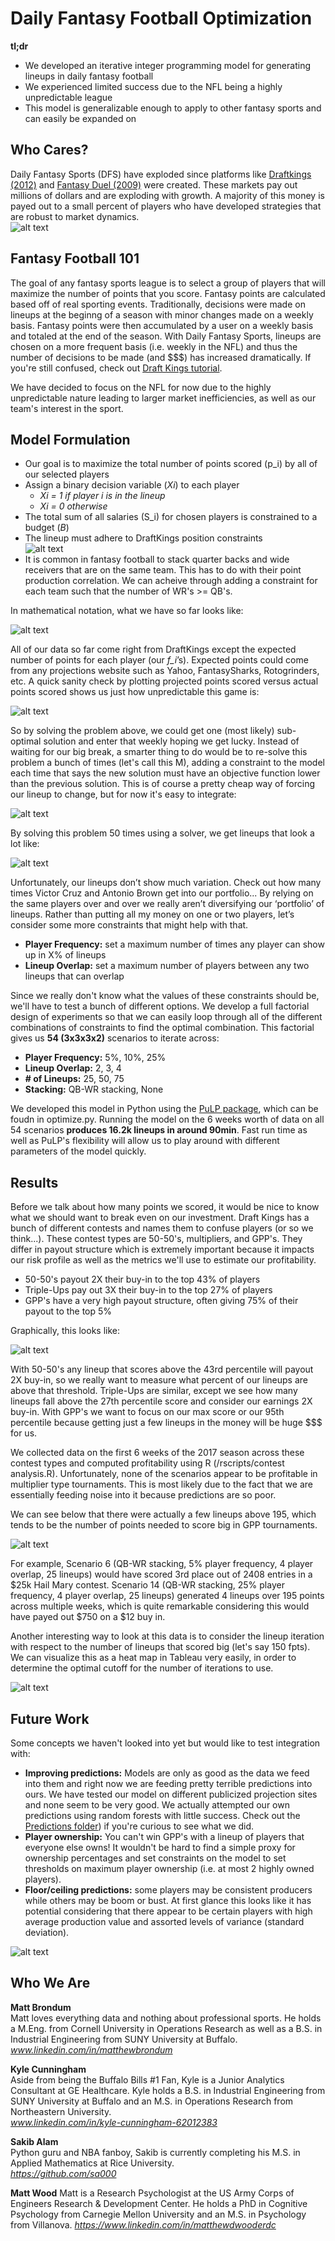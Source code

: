 # Daily Fantasy Football Optimization
**tl;dr**  
* We developed an iterative integer programming model for generating lineups in daily fantasy football 
* We experienced limited success due to the NFL being a highly unpredictable league 
* This model is generalizable enough to apply to other fantasy sports and can easily be expanded on 

## Who Cares?
Daily Fantasy Sports (DFS) have exploded since platforms like [Draftkings (2012)](www.draftkings.com) and [Fantasy Duel (2009)](www.fantasyduel.com) were created. These markets pay out millions of dollars and are exploding with growth. A majority of this money is payed out to a small percent of players who have developed strategies that are robust to market dynamics.   
![alt text](/Graphics/DraftKings_Payout_Breakdown.png "Source: www.draftkings.com")

## Fantasy Football 101
The goal of any fantasy sports league is to select a group of players that will maximize the number of points that you score. Fantasy points are calculated based off of real sporting events. Traditionally, decisions were made on lineups at the beginng of a season with minor changes made on a weekly basis. Fantasy points were then accumulated by a user on a weekly basis and totaled at the end of the season. With Daily Fantasy Sports, lineups are chosen on a more frequent basis (i.e. weekly in the NFL) and thus the number of decisions to be made (and $$$) has increased dramatically. If you're still confused, check out [Draft Kings tutorial](https://www.youtube.com/watch?v=W_0rEGbJVbE).   

We have decided to focus on the NFL for now due to the highly unpredictable nature leading to larger market inefficiencies, as well as our team's interest in the sport. 

## Model Formulation
* Our goal is to maximize the total number of points scored (p_i) by all of our selected players  
* Assign a binary decision variable (*Xi*) to each player  
	* *Xi = 1 if player i is in the lineup*  
	* *Xi = 0 otherwise*     
* The total sum of all salaries (S_i) for chosen players is constrained to a budget (*B*)  
*  The lineup must adhere to DraftKings position constraints  
![alt text](/Graphics/lineupreqs.png "Source: www.draftkings.com")
* It is common in fantasy football to stack quarter backs and wide receivers that are on the same team. This has to do with their point production correlation. We can acheive through adding a constraint for each team such that the number of WR's >= QB's. 

In mathematical notation, what we have so far looks like:

![alt text](/Graphics/basic_model_formulation.png)  
  
All of our data so far come right from DraftKings except the expected number of points for each player (our *f_i*’s). Expected points could come from any projections website such as Yahoo, FantasySharks,  Rotogrinders, etc. A quick sanity check by plotting projected points scored versus actual points scored shows us just how unpredictable this game is:  

![alt text](/Graphics/predicted_versus_actual.png)
  
So by solving the problem above, we could get one (most likely) sub-optimal solution and enter that weekly hoping we get lucky. Instead of waiting for our big break, a smarter thing to do would be to re-solve this problem a bunch of times (let's call this M), adding a constraint to the model each time that says the new solution must have an objective function lower than the previous solution. This is of course a pretty cheap way of forcing our lineup to change, but for now it's easy to integrate:
	
![alt text](/Graphics/improved_model_formulation.png)

By solving this problem 50 times using a solver, we get lineups that look a lot like: 
	
![alt text](/Graphics/need_diversity.png)
  
Unfortunately, our lineups don’t show much variation. Check out how many times Victor Cruz and Antonio Brown get into our portfolio... By relying on the same players over and over we really aren’t diversifying our ‘portfolio’ of lineups. Rather than putting all my money on one or two players, let’s consider some more constraints that might help with that.   
*	**Player Frequency:** set a maximum number of times any player can show up in X% of lineups 
*	**Lineup Overlap:** set a maximum number of players between any two lineups that can overlap  

Since we really don't know what the values of these constraints should be, we'll have to test a bunch of different options. We develop a full factorial design of experiments so that we can easily loop through all of the different combinations of constraints to find the optimal combination. This factorial gives us **54 (3x3x3x2)** scenarios to iterate across:
* **Player Frequency:** 5%, 10%, 25%  
* **Lineup Overlap:**  2, 3, 4
* **# of Lineups:**  25, 50, 75
* **Stacking:**  QB-WR stacking, None  

We developed this model in Python using the [PuLP package](https://pythonhosted.org/PuLP/index.html), which can be foudn in optimize.py. Running the model on the 6 weeks worth of data on all 54 scenarios **produces 16.2k lineups in around 90min**. Fast run time as well as PuLP's flexibility will allow us to play around with different parameters of the model quickly. 

## Results
Before we talk about how many points we scored, it would be nice to know what we should want to break even on our investment. Draft Kings has a bunch of different contests and names them to confuse players (or so we think...). These contest types are 50-50's, multipliers, and GPP's. They differ in payout structure which is extremely important because it impacts our risk profile as well as the metrics we'll use to estimate our profitability. 
* 50-50's payout 2X their buy-in to the top 43% of players
* Triple-Ups pay out 3X their buy-in to the top 27% of players
* GPP's have a very high payout structure, often giving 75% of their payout to the top 5%  

Graphically, this looks like: 

![alt text](/Graphics/contest_breakdown.png)

With 50-50's any lineup that scores above the 43rd percentile will payout 2X buy-in, so we really want to measure what percent of our lineups are above that threshold. Triple-Ups are similar, except we see how many lineups fall above the 27th percentile score and consider our earnings 2X buy-in. With GPP's we want to focus on our max score or our 95th percentile because getting just a few lineups in the money will be huge $$$ for us. 

We collected data on the first 6 weeks of the 2017 season across these contest types and computed profitability using R (/rscripts/contest analysis.R). Unfortunately, none of the scenarios appear to be profitable in multiplier type tournaments. This is most likely due to the fact that we are essentially feeding noise into it because predictions are so poor. 

We can see below that there were actually a few lineups above 195, which tends to be the number of points needed to score big in GPP tournaments.

![alt text](/Graphics/dk_dash.png)

For example, Scenario 6 (QB-WR stacking, 5% player frequency, 4 player overlap, 25 lineups) would have scored 3rd place out of 2408 entries in a $25k Hail Mary contest. Scenario 14 (QB-WR stacking, 25% player frequency, 4 player overlap, 25 lineups) generated 4 lineups over 195 points across multiple weeks, which is quite remarkable considering this would have payed out $750 on a $12 buy in.   

Another interesting way to look at this data is to consider the lineup iteration with respect to the number of lineups that scored big (let's say 150 fpts). We can visualize this as a heat map in Tableau very easily, in order to determine the optimal cutoff for the number of iterations to use. 

![alt text](/Graphics/scenario_heat_map.png)

## Future Work
Some concepts we haven't looked into yet but would like to test integration with:
* **Improving predictions:** Models are only as good as the data we feed into them and right now we are feeding pretty terrible predictions into ours. We have tested our model on different publicized projection sites and none seem to be very good. We actually attempted our own predictions using random forests with little success. Check out the [Predictions folder](https://github.com/mattbrondum/DFS_Scripts/tree/master/Predictions)) if you're curious to see what we did.   
* **Player ownership:** You can't win GPP's with a lineup of players that everyone else owns! It wouldn't be hard to find a simple proxy for ownership percentages and set constraints on the model to set thresholds on maximum player ownership (i.e. at most 2 highly owned players).  
* **Floor/ceiling predictions:** some players may be consistent producers while others may be boom or bust. At first glance this looks like it has potential considering that there appear to be certain players with high average production value and assorted levels of variance (standard deviation). 


![alt text](/Graphics/avg_vs_stdev.png)


## Who We Are
**Matt Brondum**  
Matt loves everything data and nothing about professional sports. He holds a M.Eng. from Cornell University in Operations Research as well as a B.S. in Industrial Engineering from SUNY University at Buffalo.    
*www.linkedin.com/in/matthewbrondum*    

**Kyle Cunningham**  
Aside from being the Buffalo Bills #1 Fan, Kyle is a Junior Analytics Consultant at GE Healthcare. Kyle holds a B.S. in Industrial Engineering from SUNY University at Buffalo and an M.S. in Operations Research from Northeastern University.      
*www.linkedin.com/in/kyle-cunningham-62012383*  

**Sakib Alam**  
Python guru and NBA fanboy, Sakib is currently completing his M.S. in Applied Mathematics at Rice University.   
*https://github.com/sa000*  

**Matt Wood**
Matt is a Research Psychologist at the US Army Corps of Engineers Research & Development Center. He holds a PhD in Cognitive Psychology from Carnegie Mellon University and an M.S. in Psychology from Villanova.
*https://www.linkedin.com/in/matthewdwooderdc*

